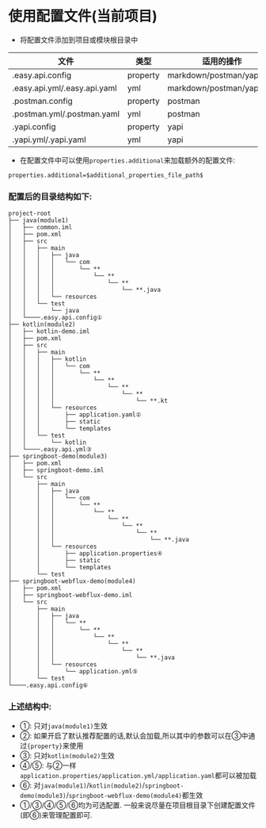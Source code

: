 
# 使用配置文件(当前项目)

 - 将配置文件添加到项目或模块根目录中

| 文件  |  类型  |  适用的操作  |
| ------------ | ------------ | ------------ |
| .easy.api.config | property | markdown/postman/yapi/call |
| .easy.api.yml/.easy.api.yaml | yml | markdown/postman/yapi/call |
| .postman.config | property | postman |
| .postman.yml/.postman.yaml | yml | postman |
| .yapi.config | property | yapi |
| .yapi.yml/.yapi.yaml | yml | yapi |

- 在配置文件中可以使用`properties.additional`来加载额外的配置文件:
```properties
properties.additional=$additional_properties_file_path$
```

### 配置后的目录结构如下:

```
project-root
├── java(module1)
│   ├── common.iml
│   ├── pom.xml
│   ├── src
│   │   ├── main
│   │   │   ├── java
│   │   │   │   └── com
│   │   │   │       └── **
│   │   │   │           └── **
│   │   │   │               └── **
│   │   │   │                   └── **.java
│   │   │   └── resources
│   │   └── test
│   │       └── java
│   └────.easy.api.config①
├── kotlin(module2)
│   ├── kotlin-demo.iml
│   ├── pom.xml
│   ├── src
│   │   ├── main
│   │   │   ├── kotlin
│   │   │   │   └── com
│   │   │   │       └── **
│   │   │   │           └── **
│   │   │   │               └── **
│   │   │   │                   └── **
│   │   │   │                       └── **.kt
│   │   │   └── resources
│   │   │       ├── application.yaml②
│   │   │       ├── static
│   │   │       └── templates
│   │   └── test
│   │       └── kotlin
│   └────.easy.api.yml③
├── springboot-demo(module3)
│   ├── pom.xml
│   ├── springboot-demo.iml
│   └── src
│       ├── main
│       │   ├── java
│       │   │   └── com
│       │   │       └── **
│       │   │           └── **
│       │   │               └── **
│       │   │                   └── **
│       │   │                       └── **
│       │   │                           └── **.java
│       │   └── resources
│       │       ├── application.properties④
│       │       ├── static
│       │       └── templates
│       └── test
├── springboot-webflux-demo(module4)
│   ├── pom.xml
│   ├── springboot-webflux-demo.iml
│   └── src
│       ├── main
│       │   ├── java
│       │   │   └── **
│       │   │       └── **
│       │   │           └── **
│       │   │               └── **
│       │   │                   └── **
│       │   │                       └── **.java
│       │   └── resources
│       │       └── application.yml⑤
│       └── test
└────.easy.api.config⑥
```

### 上述结构中:

- ①: 只对`java(module1)`生效
- ②: 如果开启了默认推荐配置的话,默认会加载,所以其中的参数可以在③中通过`{property}`来使用
- ③: 只对`kotlin(module2)`生效
- ④/⑤: 与②一样`application.properties/application.yml/application.yaml`都可以被加载
- ⑥: 对`java(module1)`/`kotlin(module2)`/`springboot-demo(module3)`/`springboot-webflux-demo(module4)`都生效
- ①/③/④/⑤/⑥均为可选配置. 一般来说尽量在项目根目录下创建配置文件(即⑥)来管理配置即可.